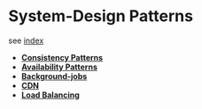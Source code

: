 # System-Design Patterns

see [index](./index.md)

* **[Consistency Patterns](./consistency-patterns.md)**
* **[Availability Patterns](./availability-patterns.md)**
* **[Background-jobs](./background-jobs.md)**
* **[CDN](./cdn.md)**
* **[Load Balancing](./load-balancing.md)**